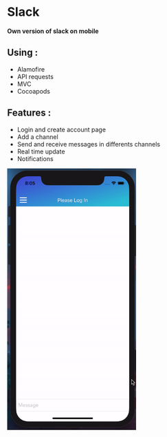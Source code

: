 # Slack

**Own version of slack on mobile**

Using :
------

- Alamofire
- API requests
- MVC
- Cocoapods

Features :
---------
- Login and create account page
- Add a channel
- Send and receive messages in differents channels
- Real time update
- Notifications


<img src="Slack.gif" width="300">
